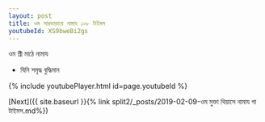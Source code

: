 ```yaml
---
layout: post
title: ওম সারভাড়ায়ে নামায ১০৮ টাইমস
youtubeId: XS9bweBi2gs
---
```

 
 
 ওম শ্রী মাঠে নামায  
 
 -  যিনি সমৃদ্ধ বুদ্ধিমান 
 
  
 
  
 
 
 
 
 
 


{% include youtubePlayer.html id=page.youtubeId %}
 
[Next]({{ site.baseurl }}{% link  split2/_posts/2019-02-09-ওম মুক্তা থিয়াসে নামায গা টাইমস.md%})
 
